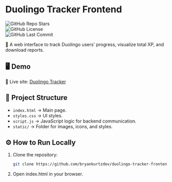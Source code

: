 # Duolingo Tracker Frontend  
![GitHub Repo Stars](https://img.shields.io/github/stars/bryankurtzdev/duolingo-tracker-frontend?style=social)  
![GitHub License](https://img.shields.io/github/license/bryankurtzdev/duolingo-tracker-frontend)  
![GitHub Last Commit](https://img.shields.io/github/last-commit/bryankurtzdev/duolingo-tracker-frontend)  

🚀 A web interface to track Duolingo users' progress, visualize total XP, and download reports.  

## 🖥️ Demo  
🔗 Live site: [Duolingo Tracker](https://fromkurtz.github.io/duolingo-tracker-frontend/)  

## 📂 Project Structure  
- `index.html` → Main page.  
- `styles.css` → UI styles.  
- `script.js` → JavaScript logic for backend communication.  
- `static/` → Folder for images, icons, and styles.  

## ⚙️ How to Run Locally  
1. Clone the repository:  
   ```sh
   git clone https://github.com/bryankurtzdev/duolingo-tracker-frontend.git
2. Open index.html in your browser.
